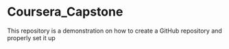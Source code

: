 # Coursera_Capstone
This repository is a demonstration on how to create a GitHub repository and properly set it up

